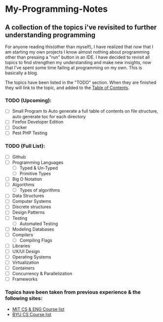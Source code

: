 # My-Programming-Notes
## A collection of the topics i've revisited to further understanding programming

For anyone reading this(other than myself), I have realized that now that I am starting my own projects I know almost nothing about programming other than pressing a "run" button in an IDE. I have decided to revisit all topics to find strengthen my understanding and make new insights, now that I've spent some time failing at programming on my own. This is basically a blog.

The topics have been listed in the "TODO" section. When they are finished they will link to the topic, and added to the [Table of Contents](Table-Of-Contents.md).

### TODO (Upcoming):
- [ ] Small Program to Auto generate a full table of contents on file structure, auto generate toc for each directory
- [ ] Firefox Developer Edition
- [ ] Docker
- [ ] Pest PHP Testing

### TODO (Full List):
- [ ] Github
- [ ] Programming Languages
  - [ ] Typed & Un-Typed
  - [ ] Primitive Types
- [ ] Big O Notation
- [ ] Algorithms
  - [ ] Types of algorithms
- [ ] Data Structures
- [ ] Computer Systems
- [ ] Discrete structures
- [ ] Design Patterns
- [ ] Testing
  - [ ] Automated Testing
- [ ] Modeling Databases
- [ ] Compilers
  - [ ] Compiling Flags
- [ ] Libraries
- [ ] UX/UI Design
- [ ] Operating Systems
- [ ] Virtualization
- [ ] Containers
- [ ] Concurrency & Parallelization
- [ ] Frameworks

### Topics have been taken from previous experience & the following sites:
- [MIT CS & ENG Course list](http://catalog.mit.edu/degree-charts/computer-science-engineering-course-6-3/)
- [BYU CS Course list](https://catalog.byu.edu/physical-and-mathematical-sciences/computer-science/computer-science-bs)
